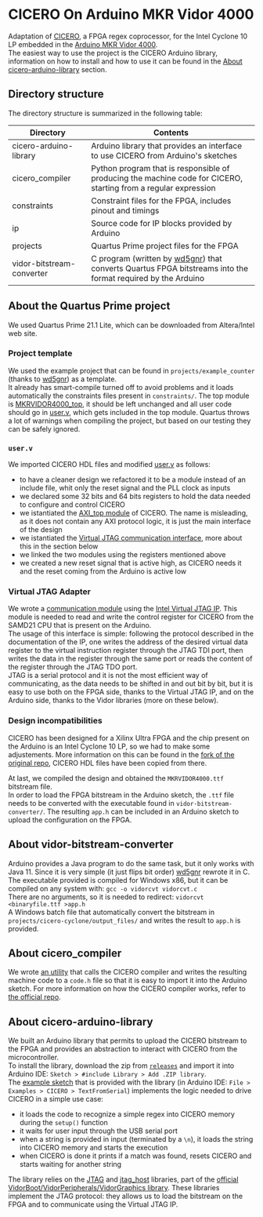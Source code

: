 # CICERO On Arduino MKR Vidor 4000
Adaptation of [CICERO](https://github.com/necst/cicero), a FPGA regex coprocessor, for the Intel Cyclone 10 LP embedded in the [Arduino MKR Vidor 4000](https://store.arduino.cc/products/arduino-mkr-vidor-4000).  
The easiest way to use the project is the CICERO Arduino library, information on how to install and how to use it can be found in the [About cicero-arduino-library](#about-cicero-arduino-library) section.

## Directory structure
The directory structure is summarized in the following table:

Directory                 | Contents
----------                | --------
cicero-arduino-library    | Arduino library that provides an interface to use CICERO from Arduino's sketches
cicero_compiler           | Python program that is responsible of producing the machine code for CICERO, starting from a regular expression
constraints               | Constraint files for the FPGA, includes pinout and timings
ip                        | Source code for IP blocks provided by Arduino
projects                  | Quartus Prime project files for the FPGA
vidor-bitstream-converter | C program (written by [wd5gnr](https://github.com/wd5gnr/VidorFPGA)) that converts Quartus FPGA bitstreams into the format required by the Arduino

## About the Quartus Prime project
We used Quartus Prime 21.1 Lite, which can be downloaded from Altera/Intel web site.  

### Project template
We used the example project that can be found in `projects/example_counter` (thanks to [wd5gnr](https://github.com/wd5gnr/VidorFPGA)) as a template.  
It already has smart-compile turned off to avoid problems and it loads automatically the constraints files present in `constraints/`. The top module is [MKRVIDOR4000_top](https://github.com/leonardo-panseri/cicero-on-vidor4000/blob/master/projects/example_counter/MKRVIDOR4000_top.v), it should be left unchanged and all user code should go in [user.v](https://github.com/leonardo-panseri/cicero-on-vidor4000/blob/master/projects/example_counter/user.v), which gets included in the top module. Quartus throws a lot of warnings when compiling the project, but based on our testing they can be safely ignored.

### `user.v`
We imported CICERO HDL files and modified [user.v](https://github.com/leonardo-panseri/cicero-on-vidor4000/blob/master/projects/cicero-cyclone/user.v) as follows:
-  to have a cleaner design we refactored it to be a module instead of an include file, whit only the reset signal and the PLL clock as inputs
-  we declared some 32 bits and 64 bits registers to hold the data needed to configure and control CICERO
-  we istantiated the [AXI_top module](https://github.com/leonardo-panseri/cicero-on-vidor4000/blob/master/projects/cicero-cyclone/cicero-rtl/AXI/AXI_top.sv) of CICERO. The name is misleading, as it does not contain any AXI protocol logic, it is just the main interface of the design
-  we istantiated the [Virtual JTAG communication interface](https://github.com/leonardo-panseri/cicero-on-vidor4000/blob/master/projects/cicero-cyclone/Virtual_JTAG_Adapter.v), more about this in the section below
-  we linked the two modules using the registers mentioned above
-  we created a new reset signal that is active high, as CICERO needs it and the reset coming from the Arduino is active low

### Virtual JTAG Adapter
We wrote a [communication module](https://github.com/leonardo-panseri/cicero-on-vidor4000/blob/master/projects/cicero-cyclone/Virtual_JTAG_Adapter.v) using the [Intel Virtual JTAG IP](https://www.intel.com/content/www/us/en/docs/programmable/683705/20-3/virtual-jtag-core-user-guide.html). This module is needed to read and write the control register for CICERO from the SAMD21 CPU that is present on the Arduino.  
The usage of this interface is simple: following the protocol described in the documentation of the IP, one writes the address of the desired virtual data register to the virtual instruction register through the JTAG TDI port, then writes the data in the register through the same port or reads the content of the register through the JTAG TDO port.  
JTAG is a serial protocol and it is not the most efficient way of communicating, as the data needs to be shifted in and out bit by bit, but it is easy to use both on the FPGA side, thanks to the Virtual JTAG IP, and on the Arduino side, thanks to the Vidor libraries (more on these below).

### Design incompatibilities
CICERO has been designed for a Xilinx Ultra FPGA and the chip present on the Arduino is an Intel Cyclone 10 LP, so we had to make some adjustements. More information on this can be found in the [fork of the original repo](https://github.com/leonardo-panseri/cicero-port-to-intel), CICERO HDL files have been copied from there.

At last, we compiled the design and obtained the `MKRVIDOR4000.ttf` bitstream file.  
In order to load the FPGA bitstream in the Arduino sketch, the `.ttf` file needs to be converted with the executable found in `vidor-bitstream-converter/`.
The resulting `app.h` can be included in an Arduino sketch to upload the configuration on the FPGA.

## About vidor-bitstream-converter
Arduino provides a Java program to do the same task, but it only works with Java 11. Since it is very simple (it just
flips bit order) [wd5gnr](https://github.com/wd5gnr/VidorFPGA) rewrote it in C.  
The executable provided is compiled for Windows x86, but it can be compiled on any system with: `gcc -o vidorcvt vidorcvt.c`  
There are no arguments, so it is needed to redirect: `vidorcvt <binaryfile.ttf >app.h`  
A Windows batch file that automatically convert the bitstream in `projects/cicero-cyclone/output_files/` and writes the result to `app.h` is provided.

## About cicero_compiler
We wrote [an utility](https://github.com/leonardo-panseri/cicero-on-vidor4000/blob/master/cicero-compiler/compile_for_arduino.py) that calls the CICERO compiler and writes the resulting machine code to a `code.h` file so that it is easy to import it into the Arduino sketch. For more information on how the CICERO compiler works, refer to [the official repo](https://github.com/necst/cicero_compiler).

## About cicero-arduino-library
We built an Arduino library that permits to upload the CICERO bitstream to the FPGA and provides an abstraction to interact with CICERO from the microcontroller.  
To install the library, download the zip from [`releases`](https://github.com/leonardo-panseri/cicero-on-vidor4000/releases/latest) and import it into Arduino IDE: `Sketch > #include Library > Add .ZIP library`.  
The [example sketch](https://github.com/leonardo-panseri/cicero-on-vidor4000/blob/master/cicero-arduino-library/examples/TextFromSerial/text_from_serial.ino) that is provided with the library (in Arduino IDE: `File > Examples > CICERO > TextFromSerial`) implements the logic needed to drive CICERO in a simple use case:
- it loads the code to recognize a simple regex into CICERO memory during the `setup()` function
- it waits for user input through the USB serial port
- when a string is provided in input (terminated by a `\n`), it loads the string into CICERO memory and starts the execution
- when CICERO is done it prints if a match was found, resets CICERO and starts waiting for another string

The library relies on the [JTAG](https://github.com/leonardo-panseri/cicero-on-vidor4000/blob/master/cicero-driver-sketch/JTAG.h) and [jtag_host](https://github.com/leonardo-panseri/cicero-on-vidor4000/blob/master/cicero-driver-sketch/jtag_host.h) libraries, part of the [official VidorBoot/VidorPeripherals/VidorGraphics library](https://github.com/vidor-libraries). These libraries implement the JTAG protocol: they allows us to load the bitstream on the FPGA and to communicate using the Virtual JTAG IP.

